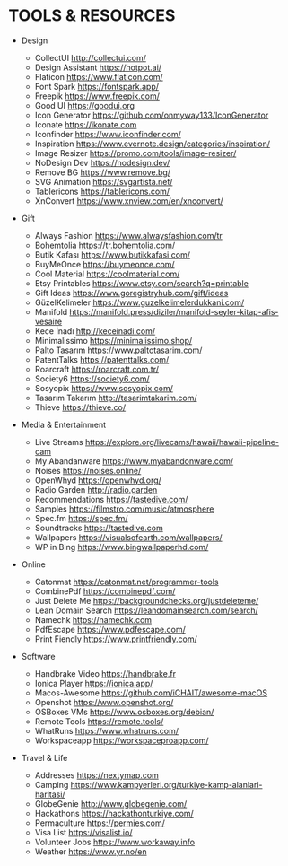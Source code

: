 # TOOLS & RESOURCES

- Design
    - CollectUI http://collectui.com/
    - Design Assistant https://hotpot.ai/
    - Flaticon https://www.flaticon.com/
    - Font Spark https://fontspark.app/
    - Freepik https://www.freepik.com/
    - Good UI https://goodui.org
    - Icon Generator https://github.com/onmyway133/IconGenerator
    - Iconate https://ikonate.com
    - Iconfinder https://www.iconfinder.com/
    - Inspiration https://www.evernote.design/categories/inspiration/
    - Image Resizer https://promo.com/tools/image-resizer/
    - NoDesign Dev https://nodesign.dev/
    - Remove BG https://www.remove.bg/
    - SVG Animation https://svgartista.net/
    - Tablericons https://tablericons.com/
    - XnConvert https://www.xnview.com/en/xnconvert/

- Gift
    - Always Fashion https://www.alwaysfashion.com/tr
    - Bohemtolia https://tr.bohemtolia.com/
    - Butik Kafası https://www.butikkafasi.com/
    - BuyMeOnce https://buymeonce.com/
    - Cool Material https://coolmaterial.com/
    - Etsy Printables https://www.etsy.com/search?q=printable
    - Gift Ideas https://www.goregistryhub.com/gift/ideas
    - GüzelKelimeler https://www.guzelkelimelerdukkani.com/
    - Manifold https://manifold.press/diziler/manifold-seyler-kitap-afis-vesaire
    - Kece İnadı http://keceinadi.com/
    - Minimalissimo https://minimalissimo.shop/
    - Palto Tasarım https://www.paltotasarim.com/
    - PatentTalks https://patenttalks.com/
    - Roarcraft https://roarcraft.com.tr/
    - Society6 https://society6.com/
    - Sosyopix https://www.sosyopix.com/
    - Tasarım Takarım http://tasarimtakarim.com/
    - Thieve https://thieve.co/

- Media & Entertainment
    - Live Streams https://explore.org/livecams/hawaii/hawaii-pipeline-cam
    - My Abandanware https://www.myabandonware.com/
    - Noises https://noises.online/
    - OpenWhyd https://openwhyd.org/
    - Radio Garden http://radio.garden
    - Recommendations https://tastedive.com/
    - Samples https://filmstro.com/music/atmosphere
    - Spec.fm https://spec.fm/
    - Soundtracks https://tastedive.com
    - Wallpapers https://visualsofearth.com/wallpapers/
    - WP in Bing https://www.bingwallpaperhd.com/

- Online
    - Catonmat https://catonmat.net/programmer-tools
    - CombinePdf https://combinepdf.com/
    - Just Delete Me https://backgroundchecks.org/justdeleteme/
    - Lean Domain Search https://leandomainsearch.com/search/
    - Namechk https://namechk.com
    - PdfEscape https://www.pdfescape.com/
    - Print Fiendly https://www.printfriendly.com/

- Software
    - Handbrake Video https://handbrake.fr
    - Ionica Player https://ionica.app/
    - Macos-Awesome https://github.com/iCHAIT/awesome-macOS
    - Openshot https://www.openshot.org/
    - OSBoxes VMs https://www.osboxes.org/debian/
    - Remote Tools https://remote.tools/
    - WhatRuns https://www.whatruns.com/
    - Workspaceapp https://workspaceproapp.com/

- Travel & Life
    - Addresses https://nextymap.com
    - Camping https://www.kampyerleri.org/turkiye-kamp-alanlari-haritasi/ 
    - GlobeGenie http://www.globegenie.com/
    - Hackathons https://hackathonturkiye.com/
    - Permaculture https://permies.com/
    - Visa List https://visalist.io/
    - Volunteer Jobs https://www.workaway.info
    - Weather https://www.yr.no/en
